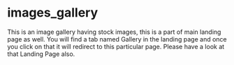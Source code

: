 # images_gallery
This is an image gallery having stock images, this is a part of main landing page as well.
You will find a tab named Gallery in the landing page and once you click on that it will redirect to this particular page.
Please have a look at that Landing Page also.
